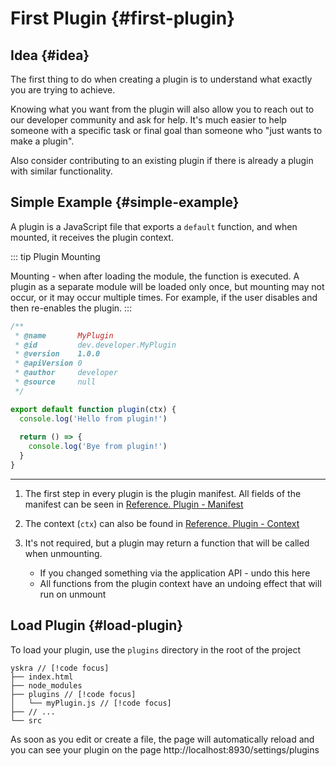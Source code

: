 # First Plugin {#first-plugin}

## Idea {#idea}

The first thing to do when creating a plugin is to understand what exactly you are trying to achieve.

Knowing what you want from the plugin will also allow you to reach out to our developer community and ask for help. It's much easier to help someone with a specific task or final goal than someone who "just wants to make a plugin".

Also consider contributing to an existing plugin if there is already a plugin with similar functionality.

## Simple Example {#simple-example}

A plugin is a JavaScript file that exports a `default` function, and when mounted, it receives the plugin context.

::: tip Plugin Mounting

Mounting - when after loading the module, the function is executed. A plugin as a separate module will be loaded only once, but mounting may not occur, or it may occur multiple times.
For example, if the user disables and then re-enables the plugin.
:::

```js :line-numbers
/**
 * @name       MyPlugin
 * @id         dev.developer.MyPlugin
 * @version    1.0.0
 * @apiVersion 0
 * @author     developer
 * @source     null
 */

export default function plugin(ctx) {
  console.log('Hello from plugin!')
  
  return () => {
    console.log('Bye from plugin!')
  }
}
```

---

1. The first step in every plugin is the plugin manifest. All fields of the manifest can be seen in [Reference. Plugin - Manifest](../../reference/plugin-manifest.md)

2. The context (`ctx`) can also be found in [Reference. Plugin - Context](../../reference/plugin-context.md)

3. It's not required, but a plugin may return a function that will be called when unmounting.
   - If you changed something via the application API - undo this here
   - All functions from the plugin context have an undoing effect that will run on unmount

## Load Plugin {#load-plugin}

To load your plugin, use the `plugins` directory in the root of the project

```console
yskra // [!code focus]
├── index.html
├── node_modules
├── plugins // [!code focus]
│   └── myPlugin.js // [!code focus]
├── // ...
└── src
```

As soon as you edit or create a file, the page will automatically reload and you can see your plugin on the page http://localhost:8930/settings/plugins
